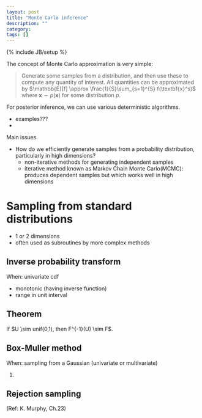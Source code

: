 ```yaml
---
layout: post
title: "Monte Carlo inference"
description: ""
category: 
tags: []
---
```

{% include JB/setup %}

The concept of Monte Carlo approximation is very simple: 

> Generate some samples from a distribution, and then use these to compute any quantity of interest.
> All quantities can be approximated by $\mathbb{E}[f] \approx \frac{1}{S}\sum_{s=1}^{S} f(\textbf{x}^s)$ where $\textbf{x} \sim p(\textbf{x})$ for some distribution $p$.

For posterior inference, we can use various deterministic algorithms. 

* examples???
* 



Main issues

* How do we efficiently generate samples from a probability distribution, particularly in high dimensions?
  * non-iterative methods for generating independent samples
  * iterative method known as Markov Chain Monte Carlo(MCMC): produces dependent samples but which works well in high dimensions





# Sampling from standard distributions
* 1 or 2 dimensions
* often used as subroutines by more complex methods

## Inverse probability transform 

When: univariate cdf 
* monotonic (having inverse function)
* range in unit interval

<div class="notice--blue">
<h2>Theorem</h2>
<p>If $U \sim unif(0,1), then F^{-1}(U) \sim F$.</p>
</div>

## Box-Muller method

When: sampling from a Gaussian (univariate or multivariate)

1. 


## Rejection sampling



(Ref: K. Murphy, Ch.23)
